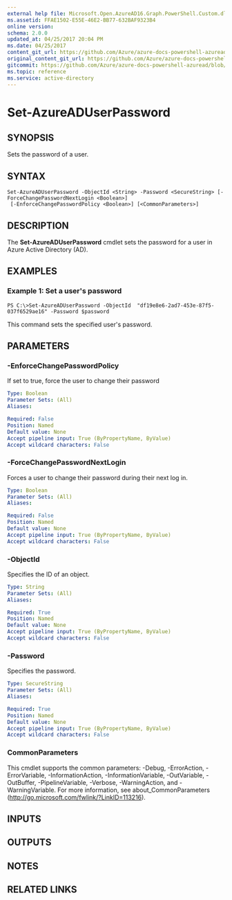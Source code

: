 ```yaml
---
external help file: Microsoft.Open.AzureAD16.Graph.PowerShell.Custom.dll-Help.xml
ms.assetid: FFAE1502-E55E-46E2-BB77-632BAF9323B4
online version:
schema: 2.0.0
updated_at: 04/25/2017 20:04 PM
ms.date: 04/25/2017
content_git_url: https://github.com/Azure/azure-docs-powershell-azuread/blob/RobdeJong-patch-11/Azure%20AD%20Cmdlets/AzureAD/v2preview/Set-AzureADUserPassword.md
original_content_git_url: https://github.com/Azure/azure-docs-powershell-azuread/blob/RobdeJong-patch-11/Azure%20AD%20Cmdlets/AzureAD/v2preview/Set-AzureADUserPassword.md
gitcommit: https://github.com/Azure/azure-docs-powershell-azuread/blob/c5cc449ee6e2b805fc85a9e05130b06b10899f67
ms.topic: reference
ms.service: active-directory
---
```


# Set-AzureADUserPassword

## SYNOPSIS
Sets the password of a user.

## SYNTAX

```
Set-AzureADUserPassword -ObjectId <String> -Password <SecureString> [-ForceChangePasswordNextLogin <Boolean>]
 [-EnforceChangePasswordPolicy <Boolean>] [<CommonParameters>]
```

## DESCRIPTION
The **Set-AzureADUserPassword** cmdlet sets the password for a user in Azure Active Directory (AD).

## EXAMPLES

### Example 1: Set a user's password
```
PS C:\>Set-AzureADUserPassword -ObjectId  "df19e8e6-2ad7-453e-87f5-037f6529ae16" -Password $password
```

This command sets the specified user's password.

## PARAMETERS

### -EnforceChangePasswordPolicy
If set to true, force the user to change their password

```yaml
Type: Boolean
Parameter Sets: (All)
Aliases: 

Required: False
Position: Named
Default value: None
Accept pipeline input: True (ByPropertyName, ByValue)
Accept wildcard characters: False
```

### -ForceChangePasswordNextLogin
Forces a user to change their password during their next log in. 

```yaml
Type: Boolean
Parameter Sets: (All)
Aliases: 

Required: False
Position: Named
Default value: None
Accept pipeline input: True (ByPropertyName, ByValue)
Accept wildcard characters: False
```

### -ObjectId
Specifies the ID of an object.
```yaml
Type: String
Parameter Sets: (All)
Aliases: 

Required: True
Position: Named
Default value: None
Accept pipeline input: True (ByPropertyName, ByValue)
Accept wildcard characters: False
```

### -Password
Specifies the password. 
```yaml
Type: SecureString
Parameter Sets: (All)
Aliases: 

Required: True
Position: Named
Default value: None
Accept pipeline input: True (ByPropertyName, ByValue)
Accept wildcard characters: False
```

### CommonParameters
This cmdlet supports the common parameters: -Debug, -ErrorAction, -ErrorVariable, -InformationAction, -InformationVariable, -OutVariable, -OutBuffer, -PipelineVariable, -Verbose, -WarningAction, and -WarningVariable. For more information, see about_CommonParameters (http://go.microsoft.com/fwlink/?LinkID=113216).

## INPUTS

## OUTPUTS

## NOTES

## RELATED LINKS


